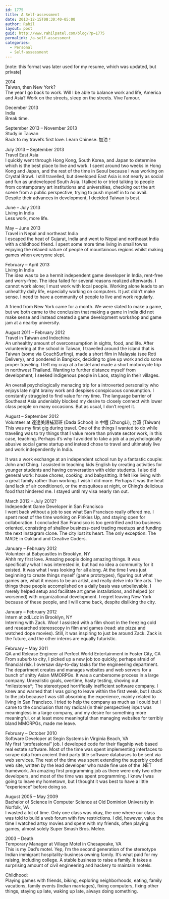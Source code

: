 ```yaml
---
id: 1775
title: A Self-assessment
date: 2013-12-15T08:30:40-05:00
author: Rahil
layout: post
guid: http://www.rahilpatel.com/blog/?p=1775
permalink: /a-self-assessment
categories:
  - Personal
  - Self-assessment
---
```

[note: this format was later used for my resume, which was updated, but private]

2014  
Taiwan, then New York?  
The year I go back to work. Will I be able to balance work and life, America and Asia? Work on the streets, sleep on the streets. Vive l&#8217;amour.

December 2013  
India  
Break time.

September 2013 &#8211; November 2013  
Study in Taiwan  
Back to my travel&#8217;s first love. Learn Chinese. 加油！

July 2013 &#8211; September 2013  
Travel East Asia  
I quickly went through Hong Kong, South Korea, and Japan to determine which is the best place to live and work. I spent around two weeks in Hong Kong and Japan, and the rest of the time in Seoul because I was working on Crystal Brawl. I still travelled, but developed East Asia is not nearly as social and fun as undeveloped South Asia. I talked to or tried talking to people from contemporary art institutions and universities, checking out the art scene from a public perspective, trying to push myself in to no avail. Despite their advances in development, I decided Taiwan is best.

June &#8211; July 2013  
Living in India  
Less work, more life.

May &#8211; June 2013  
Travel in Nepal and northeast India  
I escaped the heat of Gujarat, India and went to Nepal and northeast India with a childhood friend. I spent some more time living in small towns enjoying the relaxed nature of people of mountainous regions whilst making games when everyone slept.

February &#8211; April 2013  
Living in India  
The idea was to be a hermit independent game developer in India, rent-free and worry-free. The idea failed for several reasons realized afterwards. I cannot work alone; I must work with local people. Working alone leads to an unhealthy daily life, especially working on computers. It just didn&#8217;t make sense. I need to have a community of people to live and work regularly.

A friend from New York came for a month. We were slated to make a game, but we both came to the conclusion that making a game in India did not make sense and instead created a game development workshop and game jam at a nearby university.

August 2011 – February 2012  
Travel in Taiwan and Indochina  
An unhealthy amount of overconsumption in sights, food, and life. After volunteering at the school in Taiwan, I travelled around the island that is Taiwan (some via CouchSurfing), made a short film in Malaysia (see Roti Delivery), and pondered in Bangkok, deciding to give up work and do some proper traveling. I left my crap at a hostel and made a short motorcycle trip in northwest Thailand. Wanting to further distance myself from development, I seeked indigenous people in Laos, staying in their villages.

An overall psychologically menacing trip for a introverted personality who enjoys late night brainy work and despises conspicuous consumption. I constantly struggled to find value for my time. The language barrier of Southeast Asia undeniably blocked my desire to closely connect with lower class people on many occasions. But as usual, I don&#8217;t regret it.

August &#8211; September 2012  
Volunteer at 達達美語補習班 (Dada School) in 中壢 (ZhongLi), 台湾 (Taiwan)  
This was my first gig during travel. One of the things I wanted to do while traveling was to try things that I value more than private sector work, in this case, teaching. Perhaps it&#8217;s why I avoided to take a job at a psychologically abusive social game startup and instead chose to travel and ultimately live and work independently in India.

It was a work exchange at an independent school run by a fantastic couple: John and Ching. I assisted in teaching kids English by creating activities for younger students and having conversation with elder students. I also did general work: house chores, cooking, and babysitting. It felt like living with a great family rather than working. I wish I did more. Perhaps it was the heat (and lack of air conditioner), or the mosquitoes at night, or Ching&#8217;s delicious food that hindered me. I stayed until my visa nearly ran out.

March 2012 &#8211; July 2012?  
Independent Game Developer in San Francisco  
I went back without a job to see what San Francisco really offered me. I spent most of the time working on Pinkies Up, and staying open for collaboration. I concluded San Francisco is too gentrified and too business oriented, consisting of shallow business-card trading meetups and funding the next Instagram clone. The city lost its heart. The only exception: The MADE in Oakland and Creative Coders.

January &#8211; February 2012  
Volunteer at Babycastles in Brooklyn, NY  
Ahhh my first love. Amazing people doing amazing things. It was specifically what I was interested in, but had no idea a community for it existed. It was what I was looking for all along. At the time I was just beginning to create things myself (game prototypes), figuring out what games are, what it means to be an artist, and really delve into fine arts. The things these people accomplished on a daily basis was unbelievable. I merely helped setup and facilitate art game installations, and helped (or worsened) with organizational development. I regret leaving New York because of these people, and I will come back, despite disliking the city.

January &#8211; February 2012  
Intern at zdLLdz in Brooklyn, NY  
Interning with Zack. Woo! I assisted with a film shoot in the freezing cold and researched stereoscopy in film and games (read: ate pizza and watched dope movies). Still, it was inspiring to just be around Zack. Zack is the future, and the other interns are equally futuristic.

February &#8211; May 2011  
QA and Release Engineer at Perfect World Entertainment in Foster City, CA  
From suburb to city, I picked up a new job too quickly, perhaps afraid of financial risk. I oversaw day-to-day tasks for the engineering department. The department creates and manages websites and web servers for a bunch of shitty Asian MMORPGs. It was a cumbersome process in a large company. Unrealistic goals, overtime, hasty testing, shoving out \*milestones\*; The stereotyped horrifically inefficient software company. I knew and warned that I was going to leave within the first week, but I stuck to the job because I was still absorbing the experience, mainly related to living in San Francisco. I tried to help the company as much as I could but I came to the conclusion that my radical (in their perspective) input was meaningless in a large company, and my desire for something more meaningful, or at least more meaningful than managing websites for terribly bland MMORPGs, made me leave.

February &#8211; October 2010  
Software Developer at Segin Systems in Virginia Beach, VA  
My first &#8220;professional&#8221; job. I developed code for their flagship web based real estate software. Most of the time was spent implementing interfaces to scrape data from ancient third party title software databases to be sent via web services. The rest of the time was spent extending the superbly coded web site, written by the lead developer who made fine use of the .NET framework. An amazing first programming job as there were only two other developers, and most of the time was spent programming. I knew I was going to leave my hometown, but I thought it was best to have a little &#8220;experience&#8221; before doing so.

August 2005 &#8211; May 2009  
Bachelor of Science in Computer Science at Old Dominion University in Norfolk, VA  
I wasted a lot of time. Only one class was okay, the one where our class was told to build a web forum with few restrictions. I did, however, value the time I watched artsy movies and spent with my friends, often playing games, almost solely Super Smash Bros. Melee.

2003 &#8211; Death  
Temporary Manager at Village Motel in Chesapeake, VA  
This is my Dad&#8217;s motel. Yep, I&#8217;m the second generation of the stereotype Indian immigrant hospitality-business owning family. It&#8217;s what paid for my raising, including college. A stable business to raise a family. It takes a surprising amount of civil engineering and hackery to maintain motels.

Childhood:  
Playing games with friends, biking, exploring neighborhoods, eating, family vacations, family events (Indian marriages), fixing computers, fixing other things, staying up late, waking up late, always doing something.